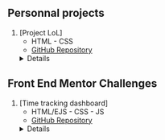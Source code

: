 ## Personnal projects

1. [Project LoL]
     - HTML - CSS
    - [GitHub Repository](https://github.com/GuirecTalmo/Project-LoL)
    <details>
    <img src="https://github.com/GuirecTalmo/Project-LoL/blob/main/images/lol-monsters-front.png?raw=true">
    </details>

## Front End Mentor Challenges

1. [Time tracking dashboard]
     - HTML/EJS - CSS - JS
    - [GitHub Repository](https://github.com/GuirecTalmo/time-tracking-dashboard/)
    <details>
    <img src="https://github.com/GuirecTalmo/time-tracking-dashboard/blob/main/public/design/desktop-design.jpg?raw=true">
    </details>
